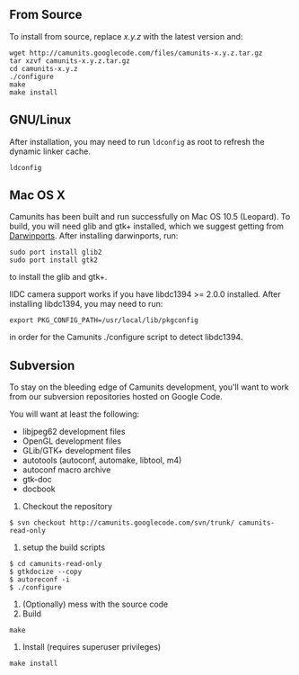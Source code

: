## From Source ##

To install from source, replace _x.y.z_ with the latest version and:
```
wget http://camunits.googlecode.com/files/camunits-x.y.z.tar.gz
tar xzvf camunits-x.y.z.tar.gz
cd camunits-x.y.z
./configure
make
make install 
```

## GNU/Linux ##

After installation, you may need to run `ldconfig` as root to refresh the dynamic linker cache.

```
ldconfig
```

## Mac OS X ##

Camunits has been built and run successfully on Mac OS 10.5 (Leopard).  To build, you will need glib and gtk+ installed, which we suggest getting from [Darwinports](http://darwinports.com/).  After installing darwinports, run:
```
sudo port install glib2
sudo port install gtk2
```
to install the glib and gtk+.

IIDC camera support works if you have libdc1394 >= 2.0.0 installed.  After installing libdc1394, you may need to run:
```
export PKG_CONFIG_PATH=/usr/local/lib/pkgconfig
```
in order for the Camunits ./configure script to detect libdc1394.

## Subversion ##

To stay on the bleeding edge of Camunits development, you'll want to work from our subversion repositories hosted on Google Code.

You will want at least the following:
  * libjpeg62 development files
  * OpenGL development files
  * GLib/GTK+ development files
  * autotools (autoconf, automake, libtool, m4)
  * autoconf macro archive
  * gtk-doc
  * docbook

  1. Checkout the repository
```
$ svn checkout http://camunits.googlecode.com/svn/trunk/ camunits-read-only
```
  1. setup the build scripts
```
$ cd camunits-read-only
$ gtkdocize --copy
$ autoreconf -i
$ ./configure
```
  1. (Optionally) mess with the source code
  1. Build
```
make
```
  1. Install (requires superuser privileges)
```
make install
```